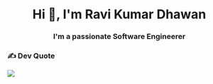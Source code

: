 <h1 align="center">Hi 👋, I'm Ravi Kumar Dhawan</h1>
<h3 align="center">I'm a passionate Software Engineerer</h3>


### ✍️ Dev Quote
![](https://quotes-github-readme.vercel.app/api?type=horizontal&theme=radical)






